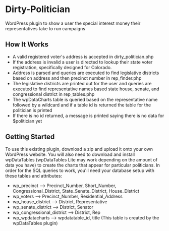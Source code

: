 Dirty-Politician
================
WordPress plugin to show a user the special interest money their representatives take to run campaigns 

How It Works
------------
+ A valid registered voter's address is accepted in dirty_politician.php
+ If the address is invalid a user is directed to lookup their state voter registration, specifically designed for Colorado.
+ Address is parsed and queries are executed to find legislative districts based on address and then precinct number in rep_finder.php
+ The legislative districts are printed out for the user and queries are executed to find representative names based state house, senate, and congressional district in rep_tables.php
+ The wpDataCharts table is queried based on the representative name followed by a wildcard and if a table id is returned the table for the politician is printed
+ If there is no id returned, a message is printed saying there is no data for $politician yet

Getting Started
---------------
To use this existing plugin, download a zip and upload it onto your own WordPress website. You will also need to download and install wpDataTables 
(wpDataTables Lite may work depending on the amount of data you have) to create the charts that appear for particular politicians.
In order for the SQL queries to work, you'll need your database setup with these tables and attributes:
+ wp_precinct --> Precinct_Number, Short_Number, Congressional_District, State_Senate_District, House_District
+ wp_voters --> Precinct_Number, Residential_Address
+ wp_house_district --> District, Representative
+ wp_senate_district --> District, Senator
+ wp_congressional_district --> District, Rep
+ wp_wpdatacharts --> wpdatatable_id, title (This table is created by the wpDataTables plugin)
